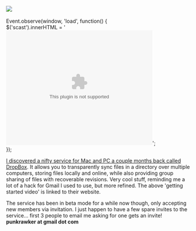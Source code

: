   
 [![](http://s3.amazonaws.com/scast/beta/splash_play.jpg)](http://getdropbox.com/u/2/beta/screencast.html)   
  <br /> Event.observe(window, 'load', function() {<br /> $('scast').innerHTML = '<embed src="http://s3.amazonaws.com/scast/beta/flvplayer.swf?autoStart=false" width="400" height="314"></embed>';<br /> });<br />   
   
[I discovered a nifty service for Mac and PC a couple months back called DropBox](http://getdropbox.com). It allows you to transparently sync files in a directory over multiple computers, storing files locally and online, while also providing group sharing of files with recoverable revisions. Very cool stuff, reminding me a lot of a hack for Gmail I used to use, but more refined. The above 'getting started video' is linked to their website.  
  
The service has been in beta mode for a while now though, only accepting new members via invitation. I just happen to have a few spare invites to the service... first 3 people to email me asking for one gets an invite! **punkrawker at gmail dot com** 